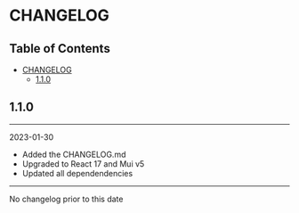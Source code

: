 # CHANGELOG

<!-- omit in toc -->
## Table of Contents
- [CHANGELOG](#changelog)
  - [1.1.0](#110)

## 1.1.0
---
2023-01-30
- Added the CHANGELOG.md
- Upgraded to React 17 and Mui v5
- Updated all dependendencies
---
No changelog prior to this date